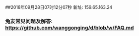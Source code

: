 ##2018年09月28日07时12分07秒 新址: 159.65.163.24
### 兔友常见问题及解答: https://github.com/wanggonging/d/blob/w/FAQ.md
